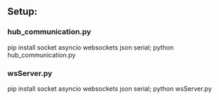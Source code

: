 ## Setup:

### hub_communication.py

pip install socket asyncio websockets json serial; python hub_communication.py

### wsServer.py

pip install socket asyncio websockets json serial; python wsServer.py


